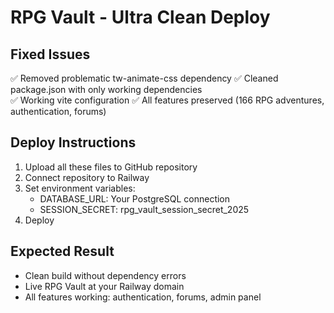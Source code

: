 # RPG Vault - Ultra Clean Deploy

## Fixed Issues
✅ Removed problematic tw-animate-css dependency
✅ Cleaned package.json with only working dependencies  
✅ Working vite configuration
✅ All features preserved (166 RPG adventures, authentication, forums)

## Deploy Instructions
1. Upload all these files to GitHub repository
2. Connect repository to Railway
3. Set environment variables:
   - DATABASE_URL: Your PostgreSQL connection
   - SESSION_SECRET: rpg_vault_session_secret_2025
4. Deploy

## Expected Result
- Clean build without dependency errors
- Live RPG Vault at your Railway domain
- All features working: authentication, forums, admin panel
